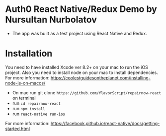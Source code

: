 
# Auth0 React Native/Redux Demo by Nursultan Nurbolatov

- The app was built as a test project using React Native and Redux.

# Installation

You need to have installed Xcode ver 8.2+ on your mac to run the iOS project.
Also you need to install node on your mac to install dependencies.
For more information: https://coolestguidesontheplanet.com/installing-node-js-on-macos/

- On mac run git clone `https://github.com/flavorScript/repairnow-react` on terminal
- run `cd repairnow-react`
- run `npm install` 
- run `react-native run-ios`

For more information: https://facebook.github.io/react-native/docs/getting-started.html